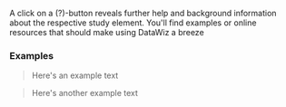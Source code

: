 A click on a (?)-button reveals further help and background information about the respective study element. You'll find examples or online resources that should make using DataWiz a breeze

### Examples

> Here's an example text

> Here's another example text
